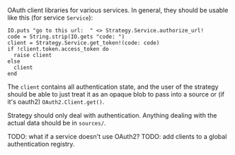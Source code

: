 OAuth client libraries for various services.  In general, they
should be usable like this (for service `Service`):

    IO.puts "go to this url:  " <> Strategy.Service.authorize_url!
    code = String.strip(IO.gets "code: ")
    client = Strategy.Service.get_token!(code: code)
    if !client.token.access_token do
      raise client
    else
      client
    end

The `client` contains all authentication state, and the user of
the strategy should be able to just treat it as an opaque blob to
pass into a source or (if it's oauth2) `OAuth2.Client.get()`.

Strategy should only deal with authentication.  Anything
dealing with the actual data should be in `sources/`.

TODO: what if a service doesn't use OAuth2?
TODO: add clients to a global authentication registry.
